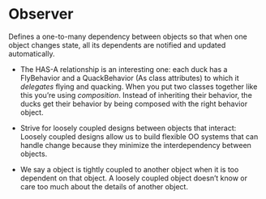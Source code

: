 # Observer

Defines a one-to-many dependency between objects so that when one object changes state, all its dependents are notified and updated automatically.

- The HAS-A relationship is an interesting one: each duck has a FlyBehavior and a QuackBehavior (As class attributes) to which it *delegates* flying and quacking. When you put two classes together like this you’re using *composition*. Instead of inheriting their behavior, the ducks get their behavior by being composed with the right behavior object.

- Strive for loosely coupled designs between objects that interact: Loosely coupled designs allow us to build flexible OO systems that can handle change because they minimize the interdependency between objects.

- We say a object is tightly coupled to another object when it is too dependent on that object. A loosely coupled object doesn’t know or care too much about the details of another object.
